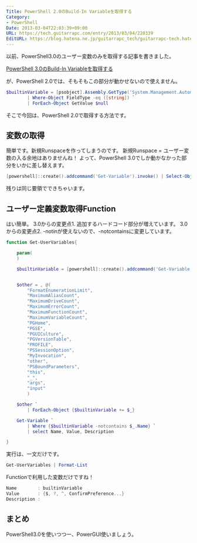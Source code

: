 ```yaml
---
Title: PowerShell 2.0のBuild-In Variableを取得する
Category:
- PowerShell
Date: 2013-03-04T22:03:39+09:00
URL: https://tech.guitarrapc.com/entry/2013/03/04/220339
EditURL: https://blog.hatena.ne.jp/guitarrapc_tech/guitarrapc-tech.hatenablog.com/atom/entry/6802418398340423766
---
```



以前、PowerShell3.0のユーザー変数のみを取得する記事を書きました。

[PowerShell 3.0のBuild-In Variableを取得する](https://tech.guitarrapc.com/entry/2013/02/20/150244)

が、PowerShell 2.0では、そもそもこの部分が動かせないので使えません。

```ps1
$builtinVariable = [psobject].Assembly.GetType('System.Management.Automation.SpecialVariables').GetFields('NonPublic,Static') `
        | Where-Object FieldType -eq ([string]) `
        | ForEach-Object GetValue $null
```


そこで今回は、PowerShell 2.0で取得する方法です。



## 変数の取得
簡単です。新規Runspaceを作ってしまうのです。
新規Runspace = ユーザー変数の入る余地はありませんね！
よって、PowerShell 3.0でしか動かなかった部分をいかに差し替えます。

```ps1
[powershell]::create().addcommand('Get-Variable').invoke() | Select-Object -ExpandProperty Name
```


残りは同じ要領でできちゃいます。

## ユーザー定義変数取得Function
はい簡単。
3.0からの変更点1. 追加するハードコード部分が増えています。
3.0からの変更点2. -notinが使えないので、-notcontainsに変更しています。

```ps1
function Get-UserVariables{

    param(
    )

    $builtinVariable = [powershell]::create().addcommand('Get-Variable').invoke() | Select-Object -ExpandProperty Name


    $other = , @(
		"FormatEnumerationLimit",
		"MaximumAliasCount",
		"MaximumDriveCount",
		"MaximumErrorCount",
		"MaximumFunctionCount",
		"MaximumVariableCount",
		"PGHome",
		"PGSE",
		"PGUICulture",
		"PGVersionTable",
		"PROFILE",
		"PSSessionOption",
		"MyInvocation",
		"other",
		"PSBoundParameters",
		"this",
		"_",
		"args",
		"input"
		)

    $other `
        | ForEach-Object {$builtinVariable += $_}

    Get-Variable `
        | Where {$builtinVariable -notcontains $_.Name} `
        | select Name, Value, Description

}
```


実行は、一文だけです。

```ps1
Get-UserVariables | Format-List
```


Functionで利用した変数だけですね！

```ps1
Name        : builtinVariable
Value       : {$, ?, ^, ConfirmPreference...}
Description :
```


## まとめ
PowerShell3.0を使いつつー、PowerGUI使いましょう。
